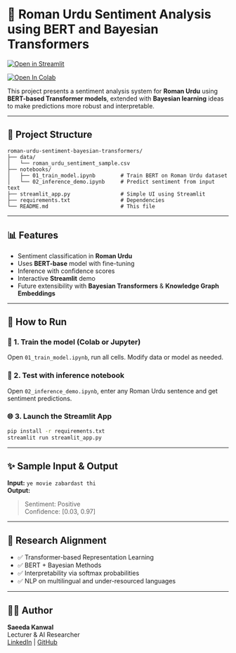 
# 🧠 Roman Urdu Sentiment Analysis using BERT and Bayesian Transformers

[![Open in Streamlit](https://static.streamlit.io/badges/streamlit_badge_black_white.svg)](https://roman-urdu-sentiment-bayesian-transformers-3vzeaaa7n8q23wzngpe.streamlit.app/)

[![Open In Colab](https://colab.research.google.com/assets/colab-badge.svg)](https://colab.research.google.com/github/Saeeda-Kanwal/roman-urdu-sentiment-bayesian-transformers/blob/main/notebooks/02_inference_demo.ipynb)


This project presents a sentiment analysis system for **Roman Urdu** using **BERT-based Transformer models**, extended with **Bayesian learning** ideas to make predictions more robust and interpretable. 

---

## 📁 Project Structure

```
roman-urdu-sentiment-bayesian-transformers/
├── data/
│   └── roman_urdu_sentiment_sample.csv
├── notebooks/
│   ├── 01_train_model.ipynb        # Train BERT on Roman Urdu dataset
│   └── 02_inference_demo.ipynb     # Predict sentiment from input text
├── streamlit_app.py                # Simple UI using Streamlit
├── requirements.txt                # Dependencies
└── README.md                       # This file
```

---

## 📊 Features

- Sentiment classification in **Roman Urdu**
- Uses **BERT-base** model with fine-tuning
- Inference with confidence scores
- Interactive **Streamlit** demo
- Future extensibility with **Bayesian Transformers** & **Knowledge Graph Embeddings**

---

## 🚀 How to Run

### 🔬 1. Train the model (Colab or Jupyter)
Open `01_train_model.ipynb`, run all cells. Modify data or model as needed.

### 🧪 2. Test with inference notebook
Open `02_inference_demo.ipynb`, enter any Roman Urdu sentence and get sentiment predictions.

### 🌐 3. Launch the Streamlit App
```bash
pip install -r requirements.txt
streamlit run streamlit_app.py
```

---

## ✨ Sample Input & Output

**Input:** `ye movie zabardast thi`  
**Output:**  
> Sentiment: Positive  
> Confidence: [0.03, 0.97]

---

## 📌 Research Alignment

- ✅ Transformer-based Representation Learning  
- ✅ BERT + Bayesian Methods  
- ✅ Interpretability via softmax probabilities  
- ✅ NLP on multilingual and under-resourced languages

---

## 👩‍💻 Author

**Saeeda Kanwal**  
Lecturer & AI Researcher  
[LinkedIn](https://www.linkedin.com/in/saeeda-kanwal) | [GitHub](https://github.com/Saeeda-Kanwal)
